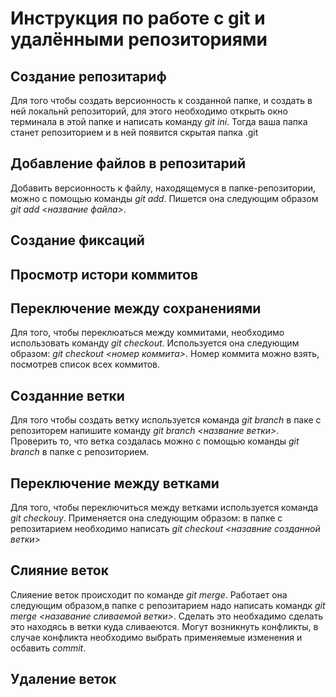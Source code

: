 # Инструкция по работе с git и удалёнными репозиториями

## Создание репозитариф

Для того чтобы создать версионность к созданной папке, и создать в ней локальнй репозиторий, для этого необходимо открыть окно терминала в этой папке и написать команду *git ini*. Тогда ваша папка станет репозиторием и в ней появится скрытая папка .git
## Добавление файлов в репозитарий

Добавить версионность к файлу, находящемуся в папке-репозитории, можно с помощью команды *git add*. Пишется она следующим образом *git add <название файла>*.
## Создание фиксаций

##  Просмотр истори коммитов

## Переключение между сохранениями

Для того, чтобы переклюаться между коммитами, необходимо использовать команду *git checkout*. Используется она следующим образом: *git checkout <номер коммита>*. Номер коммита можно взять, посмотрев список всех коммитов.
## Созданние ветки

Для того чтобы создать ветку используется команда *git branch*  в паке с репозиторем напишите команду *git branch <название ветки>*. Проверить то, что ветка создалась можно с помощью команды *git branch*  в папке с репозиторием.
## Переключение между ветками

Для того, чтобы переключиться между ветками используется команда *git checkouy*. Применяется она следующим образом: в папке с репозитарием необходимо написать *git checkout <назавние созданной ветки>*

## Слияние веток

Слияение веток происходит по команде *git merge*. Работает она следующим образом,в папке с репозитарием надо написать командк *git merge <назавание сливаемой ветки>*. Сделать это необхадимо сделать это находясь в ветки куда сливаеются. Могут возникнуть конфликты, в случае конфликта необходимо выбрать применяемые изменения и осбавить *commit*.
## Удаление веток
